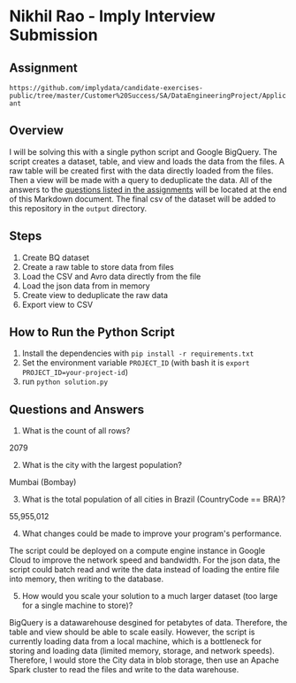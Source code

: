 # Nikhil Rao - Imply Interview Submission

## Assignment

`https://github.com/implydata/candidate-exercises-public/tree/master/Customer%20Success/SA/DataEngineeringProject/Applicant`

## Overview 

I will be solving this with a single python script and Google BigQuery. The script creates a dataset, table, and view and loads the data from the files. A raw table will be created first with the data directly loaded from the files. Then a view will be made with a query to deduplicate the data. All of the answers to the [questions listed in the assignments](https://github.com/implydata/candidate-exercises-public/tree/master/Customer%20Success/SA/DataEngineeringProject/Applicant) will be located at the end of this Markdown document. The final csv of the dataset will be added to this repository in the `output` directory.

## Steps

1. Create BQ dataset
2. Create a raw table to store data from files
3. Load the CSV and Avro data directly from the file
4. Load the json data from in memory
5. Create view to deduplicate the raw data
5. Export view to CSV


## How to Run the Python Script
1. Install the dependencies with `pip install -r requirements.txt`
2. Set the environment variable `PROJECT_ID` (with bash it is `export PROJECT_ID=your-project-id`)
4. run `python solution.py`

## Questions and Answers

1. What is the count of all rows?

2079

2. What is the city with the largest population?

Mumbai (Bombay)

3. What is the total population of all cities in Brazil (CountryCode == BRA)?

55,955,012

4. What changes could be made to improve your program's performance.

The script could be deployed on a compute engine instance in Google Cloud to improve the network speed and bandwidth. For the json data, the script could batch read and write the data instead of loading the entire file into memory, then writing to the database.

5. How would you scale your solution to a much larger dataset (too large for a single machine to store)?

BigQuery is a datawarehouse desgined for petabytes of data. Therefore, the table and view should be able to scale easily. However, the script is currently loading data from a local machine, which is a bottleneck for storing and loading data (limited memory, storage, and network speeds). Therefore, I would store the City data in blob storage, then use an Apache Spark cluster to read the files and write to the data warehouse.
